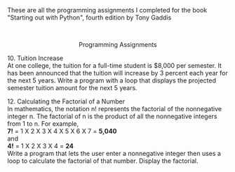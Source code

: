 These are all the programming assignments I completed for the book "Starting out with Python", fourth edition by Tony Gaddis<br />

<br />

<p align="center">Programming Assignments</p>

<span>10.</span> Tuition Increase <br />
At one college, the tuition for a full-time student is $8,000 per semester.
It has been announced that the tuition will increase by 3 percent each year for the next 5 years. Write a program with a loop that displays the projected semester tuition amount for the next 5 years.

<span>12.</span> Calculating the Factorial of a Number <br />
In mathematics, the notation n! represents the factorial of the nonnegative integer n. The factorial of n is the product of all the nonnegative integers from 1 to n. For example, <br />
       **7!** = 1 X 2 X 3 X 4 X 5 X 6 X 7 = **5,040** <br />
and <br />
       **4!** = 1 X 2 X 3 X 4 = **24** <br />
Write a program that lets the user enter a nonnegative integer then uses a loop to calculate the factorial of that number. Display the factorial.